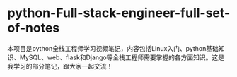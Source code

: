 # python-Full-stack-engineer-full-set-of-notes
本项目是python全栈工程师学习视频笔记，内容包括Linux入门、python基础知识、MySQL、web、flask和Django等全栈工程师需要掌握的各方面知识。这是我学习的部分笔记，跟大家一起交流！
